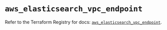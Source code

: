 # `aws_elasticsearch_vpc_endpoint`

Refer to the Terraform Registry for docs: [`aws_elasticsearch_vpc_endpoint`](https://registry.terraform.io/providers/hashicorp/aws/6.11.0/docs/resources/elasticsearch_vpc_endpoint).
